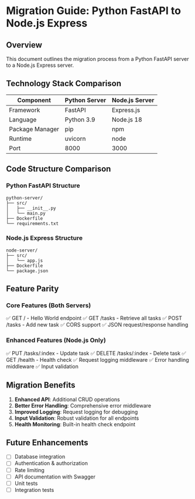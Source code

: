 # Migration Guide: Python FastAPI to Node.js Express

## Overview
This document outlines the migration process from a Python FastAPI server to a Node.js Express server.

## Technology Stack Comparison

| Component | Python Server | Node.js Server |
|-----------|---------------|----------------|
| Framework | FastAPI | Express.js |
| Language | Python 3.9 | Node.js 18 |
| Package Manager | pip | npm |
| Runtime | uvicorn | node |
| Port | 8000 | 3000 |

## Code Structure Comparison

### Python FastAPI Structure
```
python-server/
├── src/
│   ├── __init__.py
│   └── main.py
├── Dockerfile
└── requirements.txt
```

### Node.js Express Structure
```
node-server/
├── src/
│   └── app.js
├── Dockerfile
└── package.json
```

## Feature Parity

### Core Features (Both Servers)
✅ GET / - Hello World endpoint
✅ GET /tasks - Retrieve all tasks
✅ POST /tasks - Add new task
✅ CORS support
✅ JSON request/response handling

### Enhanced Features (Node.js Only)
✅ PUT /tasks/:index - Update task
✅ DELETE /tasks/:index - Delete task
✅ GET /health - Health check
✅ Request logging middleware
✅ Error handling middleware
✅ Input validation

## Migration Benefits
1. **Enhanced API**: Additional CRUD operations
2. **Better Error Handling**: Comprehensive error middleware
3. **Improved Logging**: Request logging for debugging
4. **Input Validation**: Robust validation for all endpoints
5. **Health Monitoring**: Built-in health check endpoint

## Future Enhancements
- [ ] Database integration
- [ ] Authentication & authorization
- [ ] Rate limiting
- [ ] API documentation with Swagger
- [ ] Unit tests
- [ ] Integration tests
